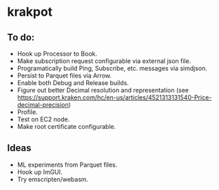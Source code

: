 # krakpot

## To do:

- Hook up Processor to Book.
- Make subscription request configurable via external json file.
- Programatically build Ping, Subscribe, etc. messages via simdjson.
- Persist to Parquet files via Arrow.
- Enable both Debug and Release builds.
- Figure out better Decimal resolution and representation (see
  https://support.kraken.com/hc/en-us/articles/4521313131540-Price-decimal-precision)
- Profile.
- Test on EC2 node.
- Make root certificate configurable.

## Ideas
- ML experiments from Parquet files.
- Hook up ImGUI.
- Try emscripten/webasm.



